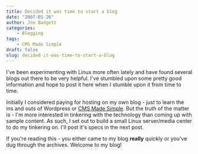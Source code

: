 ```yaml
---
title: Decided it was time to start a blog
date: "2007-01-26"
author: Jon Badgett
categories:
    - Blogging
tags:
    - CMS Made Simple
draft: false
slug: decided-it-was-time-to-start-a-blog
---
```


I've been experimenting with Linux more often lately and have found several
blogs out there to be very helpful. I've stumbled upon some pretty good
information and hope to post it here when I stumble upon it from time to
time.

Initially I considered paying for hosting on my own blog - just
to learn the ins and outs of Wordpress or
[CMS Made Simple](http://www.cmsmadesimple.org/). But the truth of
the matter is - I'm more interested in tinkering with the technology than coming
up with sample content. As such, I set out to build a small Linux server/media
center to do my tinkering on. I'll post it's specs in the next
post.

If you're reading this - you either came to my blog
**really** quickly or you've dug through the archives. Welcome to
my blog!
